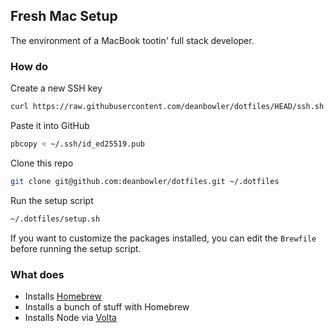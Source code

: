 
## Fresh Mac Setup

The environment of a MacBook tootin' full stack developer.

### How do

Create a new SSH key

```zsh
curl https://raw.githubusercontent.com/deanbowler/dotfiles/HEAD/ssh.sh | sh -s "<your-email-address>"
```

Paste it into GitHub

```zsh
pbcopy < ~/.ssh/id_ed25519.pub
```

Clone this repo

```zsh
git clone git@github.com:deanbowler/dotfiles.git ~/.dotfiles
```

Run the setup script

```zsh
~/.dotfiles/setup.sh
```

If you want to customize the packages installed, you can edit the `Brewfile` before running the setup script.

### What does

- Installs [Homebrew](https://brew.sh/)
- Installs a bunch of stuff with Homebrew
- Installs Node via [Volta](https://volta.sh/)
